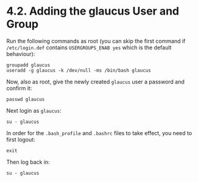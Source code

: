 # 4.2. Adding the glaucus User and Group
Run the following commands as root (you can skip the first command if
`/etc/login.def` contains `USERGROUPS_ENAB yes` which is the default behaviour): 

```Shell
groupadd glaucus
useradd -g glaucus -k /dev/null -ms /bin/bash glaucus
```

Now, also as root, give the newly created `glaucus` user a password and confirm
it:

```Shell
passwd glaucus
```

Next login as `glaucus`:

```Shell
su - glaucus
```

In order for the `.bash_profile` and `.bashrc` files to take effect, you need to
first logout:

```Shell
exit
```

Then log back in:

```Shell
su - glaucus
```
